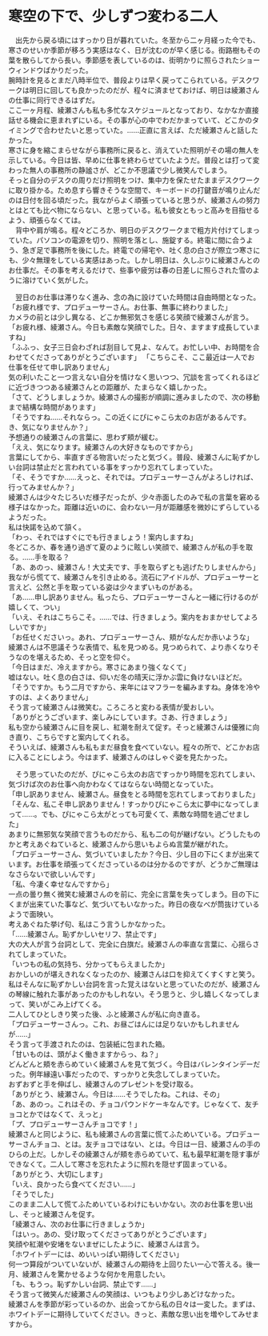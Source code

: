 # 寒空の下で、少しずつ変わる二人  
  
　出先から戻る頃にはすっかり日が暮れていた。冬至から二ヶ月経った今でも、寒さのせいか季節が移ろう実感はなく、日が沈むのが早く感じる。街路樹もその葉を散らしてから長い。季節感を表しているのは、街明かりに照らされたショーウィンドウばかりだった。  
腕時計を見るとまだ八時半位で、普段よりは早く戻ってこられている。デスクワークは明日に回しても良かったのだが、程々に済ませておけば、明日は綾瀬さんの仕事に同行できるはずだ。  
ここ一ヶ月程、綾瀬さんも私も多忙なスケジュールとなっており、なかなか直接話せる機会に恵まれずにいる。その事が心の中でわだかまっていて、どこかのタイミングで合わせたいと思っていた。……正直に言えば、ただ綾瀬さんと話したかった。  
寒さに身を縮こまらせながら事務所に戻ると、消えていた照明がその場の無人を示している。今日は皆、早めに仕事を終わらせていたようだ。普段とは打って変わった無人の事務所の静謐さが、どこか不思議で少し微笑んでしまう。  
そっと自分のデスクの周りだけ照明をつけ、集中力を保たせたままデスクワークに取り掛かる。ため息すら響きそうな空間で、キーボードの打鍵音が鳴り止んだのは日付を回る頃だった。我ながらよく頑張っていると思うが、綾瀬さんの努力とはとても比べ物にならない、と思っている。私も彼女ともっと高みを目指せるよう、頑張らなくては。  
　背中や肩が鳴る。程々どころか、明日のデスクワークまで粗方片付けてしまっていた。パソコンの電源を切り、照明を落とし、施錠する。終電に間に合うよう、急ぎ足で事務所を後にした。終電での帰宅や、吐く息の白さが際立つ寒さにも、少々無理をしている実感はあった。しかし明日は、久しぶりに綾瀬さんとのお仕事だ。その事を考えるだけで、些事や疲労は春の日差しに照らされた雪のように溶けていく気がした。  

　翌日のお仕事は滞りなく進み、念の為に設けていた時間は自由時間となった。  
「お疲れ様です、プロデューサーさん。お仕事、無事に終わりました」  
カメラの前とは少し異なる、どこか無邪気さを感じる笑顔で綾瀬さんが言う。  
「お疲れ様、綾瀬さん。今日も素敵な笑顔でした。日々、ますます成長していますね」  
「ふふっ、女子三日会わざれば刮目して見よ、なんて。お忙しい中、お時間を合わせてくださってありがとうございます」 
「こちらこそ、ここ最近は一人でお仕事を任せて申し訳ありません」  
気の利いたこと一つ言えない自分を情けなく思いつつ、冗談を言ってくれるほどに近づきつつある綾瀬さんとの距離が、たまらなく嬉しかった。  
「さて、どうしましょうか。綾瀬さんの撮影が順調に進みましたので、次の移動まで結構な時間があります」  
「そうですね……それならっ。この近くにぴにゃこら太のお店があるんです。き、気になりませんか？」  
予想通りの綾瀬さんの言葉に、思わず頬が緩む。  
「ええ、気になります。綾瀬さんの大好きなものですから」  
言葉にしてから、率直すぎる物言いだったと気づく。普段、綾瀬さんに恥ずかしい台詞は禁止だと言われている事をすっかり忘れてしまっていた。  
「そ、そうですか……えっと、それでは。プロデューサーさんがよろしければ、行ってみませんか？」  
綾瀬さんは少々たじろいだ様子だったが、少々赤面したのみで私の言葉を窘める様子はなかった。距離は近いのに、会わない一月が距離感を微妙にずらしているようだった。  
私は快諾を込めて頷く。  
「わっ、それではすぐにでも行きましょう！案内しますね」  
冬どころか、春を通り過ぎて夏のように眩しい笑顔で、綾瀬さんが私の手を取る。……手を取る？  
「あ、あのっ、綾瀬さん！大丈夫です、手を取らずとも逃げたりしませんから」  
我ながら慌てて、綾瀬さんを引き止める。流石にアイドルが、プロデューサーと言えど、公然と手を取っている姿は少々まずいものがある。  
「あ……申し訳ありません。私ったら、プロデューサーさんと一緒に行けるのが嬉しくて、つい」  
「いえ、それはこちらこそ。……では、行きましょう。案内をおまかせしてよろしいですか」  
「お任せくださいっ。あれ、プロデューサーさん、頬がなんだか赤いような」  
綾瀬さんは不思議そうな表情で、私を見つめる。見つめられて、より赤くなりそうなのを堪えるため、そっと空を仰ぐ。  
「今日はまだ、冷えますから。寒さにあまり強くなくて」  
嘘はない。吐く息の白さは、仰いだ冬の晴天に浮かぶ雲に負けないほどだ。  
「そうですか。もう二月ですから、来年にはマフラーを編みますね。身体を冷やすのは、よくありません」  
そう言って綾瀬さんは微笑む。ころころと変わる表情が愛おしい。  
「ありがとうございます、楽しみにしています。さあ、行きましょう」  
私も空から綾瀬さんに目を戻し、紅潮を耐えて促す。そっと綾瀬さんは優雅に向き直り、こちらですと案内してくれる。  
そういえば、綾瀬さんも私もまだ昼食を食べていない。程々の所で、どこかお店に入ることにしよう。今はまず、綾瀬さんのはしゃぐ姿を見たかった。  

　そう思っていたのだが、ぴにゃこら太のお店ですっかり時間を忘れてしまい、気づけば次のお仕事へ向かわなくてはならない時間となっていた。  
「申し訳ありません、綾瀬さん。昼食をとる時間を忘れてしまっておりました」  
「そんな、私こそ申し訳ありません！すっかりぴにゃこら太に夢中になってしまって……。でも、ぴにゃこら太がとっても可愛くて、素敵な時間を過ごせました」  
あまりに無邪気な笑顔で言うものだから、私も二の句が継げない。どうしたものかと考えあぐねていると、綾瀬さんから思いもよらぬ言葉が継がれた。  
「プロデューサーさん、気づいていましたか？今日、少し目の下にくまが出来ています。お仕事を頑張ってくださっているのは分かるのですが、どうかご無理はなさらないで欲しいんです」  
「私、今凄く幸せなんですから」  
一点の曇り無く微笑む綾瀬さんのを前に、完全に言葉を失ってしまう。目の下にくまが出来ていた事など、気づいてもいなかった。昨日の夜なべが筒抜けているようで面映い。  
考えあぐねた挙げ句、私はこう言うしかなかった。  
「……綾瀬さん。恥ずかしいセリフ、禁止です」  
大の大人が言う台詞として、完全に白旗だ。綾瀬さんの率直な言葉に、心揺らされてしまっていた。  
「いつもの私の気持ち、分かってもらえましたか」  
おかしいのが堪えきれなくなったのか、綾瀬さんは口を抑えてくすくすと笑う。私はそんなに恥ずかしい台詞を言った覚えはないと思っていたのだが、綾瀬さんの琴線に触れた事があったのかもしれない。そう思うと、少し嬉しくなってしまって、笑いがこみ上げてくる。  
二人してひとしきり笑った後、ふと綾瀬さんが私に向き直る。  
「プロデューサーさんっ。これ、お昼ごはんには足りないかもしれませんが……」  
そう言って手渡されたのは、包装紙に包まれた箱。  
「甘いものは、頭がよく働きますからっ、ね？」  
どんどんと頬を赤らめていく綾瀬さんを見て気づく。今日はバレンタインデーだった。例年縁遠い事だったので、すっかりと失念してしまっていた。  
おずおずと手を伸ばし、綾瀬さんのプレゼントを受け取る。  
「ありがとう、綾瀬さん。今日は……そうでしたね。これは、その」  
「あ、あのっ。これはその、チョコパウンドケーキなんです。じゃなくて、友チョコとかではなくて、えっと」  
「プ、プロデューサーさんチョコです！」  
綾瀬さんと同じように、私も綾瀬さんの言葉に慌てふためいている。プロデューサーさんチョコ、とは。友チョコではない、とは。今日は一日、綾瀬さんの手のひらの上だ。しかしその綾瀬さんが頬を赤らめていて、私も最早紅潮を隠す事ができなくて。二人して寒さを忘れたように照れを隠せず固まっている。  
「ありがとう、大切にします」  
「いえ、良かったら食べてください……」  
「そうでした」  
このまま二人して慌てふためいているわけにもいかない。次のお仕事を思い出し、そっと綾瀬さんを促す。  
「綾瀬さん、次のお仕事に行きましょうか」  
「はいっ。あの、受け取ってくださってありがとうございます」  
笑顔や紅潮や安堵をないまぜにしたように、綾瀬さんは言う。  
「ホワイトデーには、めいいっぱい期待してください」  
何一つ算段がついていないが、綾瀬さんの期待を上回りたい一心で答える。後一月、綾瀬さんを驚かせるような何かを用意したい。  
「も、もうっ。恥ずかしい台詞、禁止です……」  
そう言って微笑んだ綾瀬さんの笑顔は、いつもより少しあどけなかった。  
綾瀬さんを季節が彩っているのか、出会ってから私の日々は一変した。まずは、ホワイトデーに期待していてください。きっと、素敵な思い出を増やしてみせますから。  
